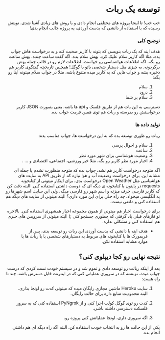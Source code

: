 <div dir="rtl" align='right'>

# توسعه یک ربات 
خب خب! تا اینجا پروژه های مختلفی انجام دادی و با روش های زیادی آشنا شدی. نوبتش رسیده که با استفاده از دانشی که بدست آوردی، یه پروژه جالب انجام بدی!
### توضیح کلی
هدف اینه که یک ربات بنویسی که بتونه با کاربر صحبت کنه و به درخواست هاش جواب بده. مثلا اگه کاربر سلام علیک کرد، بهش سلام بده. اگه گفت ساعت چنده، بهش ساعت رو بگه، اگه اطلاعات هواشناسی رو خواست، اطلاعات لازم رو در قالب جمله بهش برگردونه. یه چیزی مثل دستیار شخصی باتو یا گوگل!
همچنین تاریخچه گفتگوی کاربر هم ذخیره بشه و جواب هایی که به کاربر میده متنوع باشه، مثلا در جواب سلام میتونه اینا رو بگه:

1. سلام
2. درود
3. سلام بر شما

دسترسی به این بات هم از طریق فلسک و api ها باشه. یعنی بصورت JSON کاربر درخواستش رو بفرسته و ربات هم توی همین فرمت جواب بده.
### تولید داده ها
ربات رو طوری توسعه بده که به این درخواست ها، جواب مناسب بده:
1. سلام و احوال پرسی
2. ساعت
3. وضعیت هوشناسی برای شهر مورد نظر
4. اخبار مورد نظر کاربر رو بگه، مثلا خبر ورزشی، اجتماعی، اقتصادی و ... .

اگه متوجه درخواست کاربر هم نشد، جواب بده که متوجه منظورت نشدم یا جمله ای  مشابه این.
برای درخواست وضعیت آب و هوا نیازه که از طریق API به سایت های هواشناسی مثل Open Weather درخواست بدی. برای اینکار میتونی از کتابخونه requests در پایتون یا کتابخونه ی دیگه ای که دوست داشتی استفاده کنی. البته دقت کن که کاربر فارسی حرف میزنه و اسم شهر رو فارسی میگه، ولی این سایت اسم شهرها رو به انگلیسی میخواد. چه راه حلی برای این مورد داری؟ البته میتونی از سایت های دیگه هم استفاده کنی و مانعی نیست. 

برای درخواست اخبار هم میتونی از همون مجموعه اخبار همشهری استفاده کنی. بالاخره تو فازهای قبلی یاد گرفتی که چطوری جستجو کنی ;) البته میتونی از سرویس های خبری هم استفاده کنی و مشکلی نداره.

* هدف اینه با دانشی که بدست آوردی این ربات رو توسعه بدی، پس از فریمورک ها یا کتابخونه های مربوط به دستیارهای شخصی یا یا ربات ها یا موارد مشابه استفاده نکن.

## نتیجه نهایی رو کجا دیپلوی کنی؟
بعد از اینکه رباتت رو توسعه دادی و تموم شد و در سیستم خودت تست کردی که درست جواب میده، نوبتشه که در سروری عملیاتی کنی که در اینترنت قابل دسترس باشه. چند تا راه هست:
1. سایت Heroku ماشین مجازی رایگان میده که میتونی کدت رو اونجا بذاری. البته محدودیت منابع داره برای حالت رایگان.

2. کدت رو توی گوگل کولب اجرا کنی و از PyNgrok استفاده کنی که به سرور فلسکت دسترسی داشته باشی.

3. اگه سروری داری، اونجا عملیاتش کنی پروژه رو.

یکی از این حالت ها رو به انتخاب خودت استفاده کن. البته اگه راه دیگه ای هم داشتی انجام بده.
  